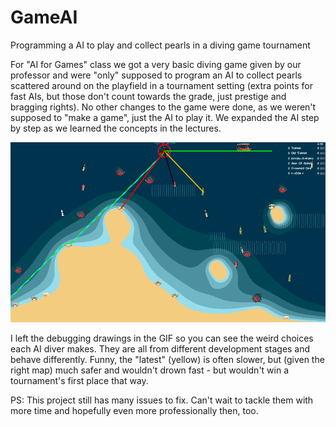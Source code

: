 # GameAI
Programming a AI to play and collect pearls in a diving game tournament

For "AI for Games" class we got a very basic diving game given by our professor and were "only" supposed to program an AI to collect pearls scattered around on the playfield in a tournament setting (extra points for fast AIs, but those don't count towards the grade, just prestige and bragging rights). No other changes to the game were done, as we weren't supposed to "make a game", just the AI to play it. We expanded the AI step by step as we learned the concepts in the lectures.

<img src="GameAI_show.gif">

I left the debugging drawings in the GIF so you can see the weird choices each AI diver makes. They are all from different development stages and behave differently. Funny, the "latest" (yellow) is often slower, but (given the right map) much safer and wouldn't drown fast - but wouldn't win a tournament's first place that way.

PS:
This project still has many issues to fix. Can't wait to tackle them with more time and hopefully even more professionally then, too.
